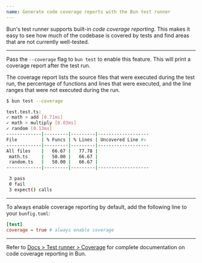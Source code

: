 ```yaml
---
name: Generate code coverage reports with the Bun test runner
---
```


Bun's test runner supports built-in _code coverage reporting_. This makes it easy to see how much of the codebase is covered by tests and find areas that are not currently well-tested.

---

Pass the `--coverage` flag to `bun test` to enable this feature. This will print a coverage report after the test run.

The coverage report lists the source files that were executed during the test run, the percentage of functions and lines that were executed, and the line ranges that were not executed during the run.

```sh
$ bun test --coverage

test.test.ts:
✓ math > add [0.71ms]
✓ math > multiply [0.03ms]
✓ random [0.13ms]
-------------|---------|---------|-------------------
File         | % Funcs | % Lines | Uncovered Line #s
-------------|---------|---------|-------------------
All files    |   66.67 |   77.78 |
 math.ts     |   50.00 |   66.67 |
 random.ts   |   50.00 |   66.67 |
-------------|---------|---------|-------------------

 3 pass
 0 fail
 3 expect() calls
```

---

To always enable coverage reporting by default, add the following line to your `bunfig.toml`:

```toml
[test]
coverage = true # always enable coverage
```

---

Refer to [Docs > Test runner > Coverage](https://bun.com/docs/test/coverage) for complete documentation on code coverage reporting in Bun.
